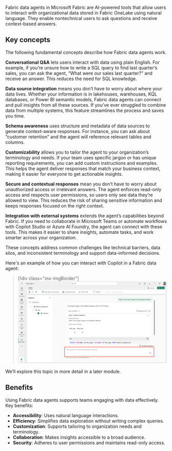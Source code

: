Fabric data agents in Microsoft Fabric are AI-powered tools that allow users to interact with organizational data stored in Fabric OneLake using natural language. They enable nontechnical users to ask questions and receive context-based answers.

## Key concepts
The following fundamental concepts describe how Fabric data agents work.

**Conversational Q&A** lets users interact with data using plain English. For example, if you’re unsure how to write a SQL query to find last quarter’s sales, you can ask the agent, “What were our sales last quarter?” and receive an answer. This reduces the need for SQL knowledge.

**Data source integration** means you don’t have to worry about where your data lives. Whether your information is in lakehouses, warehouses, KQL databases, or Power BI semantic models, Fabric data agents can connect and pull insights from all these sources. If you’ve ever struggled to combine data from multiple systems, this feature streamlines the process and saves you time.

**Schema awareness** uses structure and metadata of data sources to generate context-aware responses. For instance, you can ask about “customer retention” and the agent will reference relevant tables and columns.

**Customizability** allows you to tailor the agent to your organization’s terminology and needs. If your team uses specific jargon or has unique reporting requirements, you can add custom instructions and examples. This helps the agent deliver responses that match your business context, making it easier for everyone to get actionable insights.

**Secure and contextual responses** mean you don’t have to worry about unauthorized access or irrelevant answers. The agent enforces read-only access and respects user permissions, so users only see data they’re allowed to view. This reduces the risk of sharing sensitive information and keeps responses focused on the right context.

**Integration with external systems** extends the agent’s capabilities beyond Fabric. If you need to collaborate in Microsoft Teams or automate workflows with Copilot Studio or Azure AI Foundry, the agent can connect with these tools. This makes it easier to share insights, automate tasks, and work smarter across your organization.

These concepts address common challenges like technical barriers, data silos, and inconsistent terminology and support data-informed decisions.

Here's an example of how you can interact with Copilot in a Fabric data agent:

> [!div class="mx-imgBorder"]
> [![Screenshot of copilot in a Fabric data agent.](../media/copilot-data-agent.png)](../media/copilot-data-agent.png#lightbox)

We’ll explore this topic in more detail in a later module.

## Benefits

Using Fabric data agents supports teams engaging with data effectively. Key benefits:

- **Accessibility**: Uses natural language interactions.  
- **Efficiency**: Simplifies data exploration without writing complex queries.  
- **Customization**: Supports tailoring to organization needs and terminology.  
- **Collaboration**: Makes insights accessible to a broad audience.  
- **Security**: Adheres to user permissions and maintains read-only access.  
